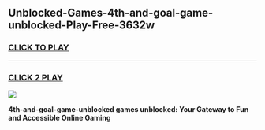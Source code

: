 
## Unblocked-Games-4th-and-goal-game-unblocked-Play-Free-3632w
<h3>
<a href="https://premium76.site?title=4th-and-goal-game-unblocked&ref=15A">CLICK TO PLAY</a></h3>
<hr>

<h3>
<a href="https://premium76.site?title=4th-and-goal-game-unblocked&ref=15A">CLICK 2 PLAY</a>
  
</h3>

<a href="https://premium76.site?title=4th-and-goal-game-unblocked&ref=15A"><img src="https://clearcache.store/games.png"></a>


**4th-and-goal-game-unblocked games unblocked: Your Gateway to Fun and Accessible Online Gaming**
